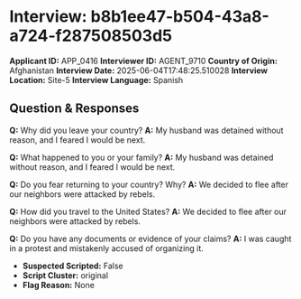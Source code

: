# Interview: b8b1ee47-b504-43a8-a724-f287508503d5
**Applicant ID:** APP_0416
**Interviewer ID:** AGENT_9710
**Country of Origin:** Afghanistan
**Interview Date:** 2025-06-04T17:48:25.510028
**Interview Location:** Site-5
**Interview Language:** Spanish

## Question & Responses

**Q:** Why did you leave your country?
**A:** My husband was detained without reason, and I feared I would be next.

**Q:** What happened to you or your family?
**A:** My husband was detained without reason, and I feared I would be next.

**Q:** Do you fear returning to your country? Why?
**A:** We decided to flee after our neighbors were attacked by rebels.

**Q:** How did you travel to the United States?
**A:** We decided to flee after our neighbors were attacked by rebels.

**Q:** Do you have any documents or evidence of your claims?
**A:** I was caught in a protest and mistakenly accused of organizing it.

- **Suspected Scripted:** False
- **Script Cluster:** original
- **Flag Reason:** None
